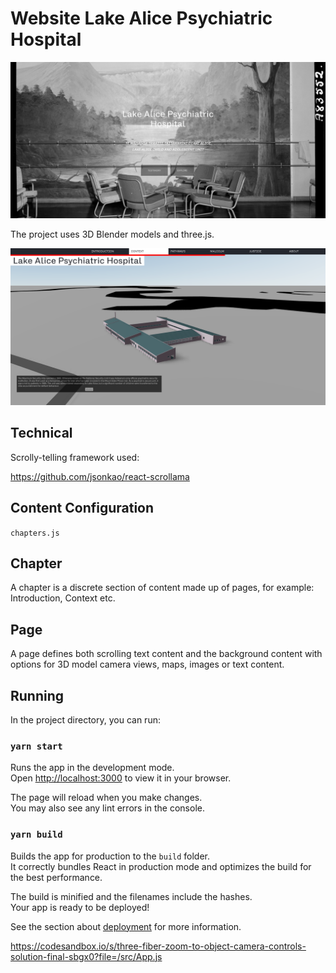 # Website Lake Alice Psychiatric Hospital

[![Cover image](./documentation/images/Screenshot%202023-06-01%20at%2012.35.58%20PM.png)](./documentation/images/Screenshot%202023-06-01%20at%2012.35.58%20PM.png)

The project uses 3D Blender models and three.js.

[![Cover image](./documentation/images/Screenshot%202023-06-01%20at%2012.35.41%20PM.png)](./documentation/images/Screenshot%202023-06-01%20at%2012.35.58%20PM.png)

## Technical

Scrolly-telling framework used:

https://github.com/jsonkao/react-scrollama

## Content Configuration

`chapters.js`

## Chapter

A chapter is a discrete section of content made up of pages, for example: Introduction, Context etc.

## Page

A page defines both scrolling text content and the background content with options for 3D model camera views, maps, images or text content.

## Running

In the project directory, you can run:

### `yarn start`

Runs the app in the development mode.\
Open [http://localhost:3000](http://localhost:3000) to view it in your browser.

The page will reload when you make changes.\
You may also see any lint errors in the console.

### `yarn build`

Builds the app for production to the `build` folder.\
It correctly bundles React in production mode and optimizes the build for the best performance.

The build is minified and the filenames include the hashes.\
Your app is ready to be deployed!

See the section about [deployment](https://facebook.github.io/create-react-app/docs/deployment) for more information.

https://codesandbox.io/s/three-fiber-zoom-to-object-camera-controls-solution-final-sbgx0?file=/src/App.js
